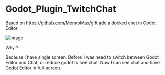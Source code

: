 # Godot_Plugin_TwitchChat
Based on https://github.com/MennoMax/gift add a docked chat in Godot Editor

![image](https://user-images.githubusercontent.com/7337158/154099246-a0e5ff08-620f-4a9f-a52e-e962c658161e.png)

Why ?

Because I have single screen. Before I was need to switch between Godot Editor and Chat, or reduce godot to see chat. Now I can see chat and have Godot Editor in full-screen.
